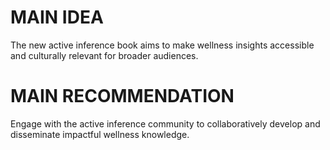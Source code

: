 # MAIN IDEA
The new active inference book aims to make wellness insights accessible and culturally relevant for broader audiences.

# MAIN RECOMMENDATION
Engage with the active inference community to collaboratively develop and disseminate impactful wellness knowledge.
